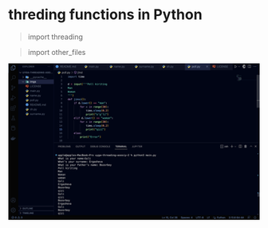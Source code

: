 # threding functions in Python

> import threading

> import other_files


<img src="imgs/for_example.png">